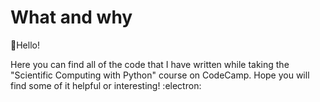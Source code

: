 # What and why

:wave:Hello!  

Here you can find all of the code that I have written while taking the "Scientific Computing with Python" course on CodeCamp. Hope you will find some of it helpful or interesting! :electron:
